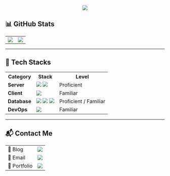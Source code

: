 <div align="center">
  <img src="https://capsule-render.vercel.app/api?type=rect&color=0:1F1F1F,100:3A3A3A&height=100&section=header&text=Wisdom%20begins%20in%20wonder.&fontSize=30&fontColor=ffffff" />
</div>

## 📊 GitHub Stats

<table>
  <tr>
    <td>
      <img src="https://github-readme-stats.vercel.app/api?username=ppiok-OwO&show_icons=true&theme=radical&card_width=450">
    </td>
    <td>
      <img src="https://github-readme-streak-stats.herokuapp.com/?user=ppiok-OwO&theme=radical&card_width=450">
    </td>
  </tr>
</table>


---

## 🚀 Tech Stacks

<table>
  <tr>
    <th>Category</th>
    <th>Stack</th>
    <th>Level</th>
  </tr>
  <tr>
    <td><strong>Server</strong></td>
    <td>
      <img src="https://img.shields.io/badge/Node.js-339933?style=for-the-badge&logo=Node.js&logoColor=white">
      <img src="https://img.shields.io/badge/Express-000000?style=for-the-badge&logo=Express&logoColor=white">
    </td>
    <td>Proficient</td>
  </tr>
  <tr>
    <td><strong>Client</strong></td>
    <td>
      <img src="https://img.shields.io/badge/unity-000000?style=for-the-badge&logo=unity&logoColor=white">
    </td>
    <td>Familiar</td>
  </tr>
  <tr>
    <td><strong>Database</strong></td>
    <td>
      <img src="https://img.shields.io/badge/MySQL-4479A1?style=for-the-badge&logo=MySQL&logoColor=white">
      <img src="https://img.shields.io/badge/Prisma-2D3748?style=for-the-badge&logo=Prisma&logoColor=white">
      <img src="https://img.shields.io/badge/redis-DC382D?style=for-the-badge&logo=redis&logoColor=white">
    </td>
    <td>Proficient / Familiar</td>
  </tr>
  <tr>
    <td><strong>DevOps</strong></td>
    <td>
      <img src="https://img.shields.io/badge/docker-2496ED?style=for-the-badge&logo=docker&logoColor=white">
    </td>
    <td>Familiar</td>
  </tr>
</table>

---

## 📬 Contact Me

<table>
  <tr>
    <td>📖 Blog</td>
    <td>
      <a href="https://princeali.tistory.com/" target="_blank">
        <img src="https://img.shields.io/badge/Tistory-000000?style=for-the-badge&logo=Tistory&logoColor=white">
      </a>
    </td>
  </tr>
  <tr>
    <td>📧 Email</td>
    <td>
      <a href="https://mail.google.com/mail/?view=cm&fs=1&to=forgenshin9510@gmail.com" target="_blank">
        <img src="https://img.shields.io/badge/Gmail-%23EA4335.svg?&style=for-the-badge&logo=gmail&logoColor=white">
      </a>
    </td>
  </tr>
  <tr>
    <td>📑 Portfolio</td>
    <td>
      <a href="https://few-blouse-da6.notion.site/Choi-Seulgi-1bc6b0b3a84680d2bbe8e2aaee15450e" target="_blank">
        <img src="https://img.shields.io/badge/Notion-%23000000.svg?&style=for-the-badge&logo=notion&logoColor=white">
      </a>
    </td>
  </tr>
</table>

